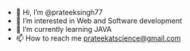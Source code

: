 - 👋 Hi, I’m @prateeksingh77
- 👀 I’m interested in Web and Software development
- 🌱 I’m currently learning JAVA
- 📫 How to reach me prateekatscience@gmail.com

<!---
prateeksingh77/prateeksingh77 is a ✨ special ✨ repository because its `README.md` (this file) appears on your GitHub profile.
You can click the Preview link to take a look at your changes.
--->
